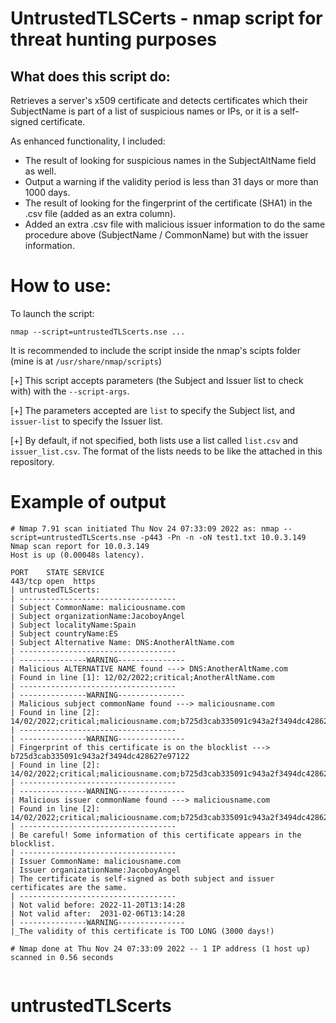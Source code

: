 # UntrustedTLSCerts - nmap script for threat hunting purposes

## What does this script do:
Retrieves a server's x509 certificate and detects certificates which their
SubjectName is part of a list of suspicious names or IPs, or it is a self-signed certificate.

As enhanced functionality, I included:
- The result of looking for suspicious names in the SubjectAltName field as well.
- Output a warning if the validity period is less than 31 days or more than 1000 days.
- The result of looking for the fingerprint of the certificate (SHA1) in the .csv file (added as an extra column).
- Added an extra .csv file with malicious issuer information to do the same procedure above (SubjectName / CommonName) but with the issuer information.

# How to use:

To launch the script:

`nmap --script=untrustedTLScerts.nse ...`

It is recommended to include the script inside the nmap's scipts folder (mine is at `/usr/share/nmap/scripts`)

[+] This script accepts parameters (the Subject and Issuer list to check with) with the `--script-args`.

[+] The parameters accepted are `list` to specify the Subject list, and `issuer-list` to specify the Issuer list.

[+] By default, if not specified, both lists use a list called `list.csv` and `issuer_list.csv`. The format of the lists needs to be like the attached in this repository.

# Example of output

```
# Nmap 7.91 scan initiated Thu Nov 24 07:33:09 2022 as: nmap --script=untrustedTLScerts.nse -p443 -Pn -n -oN test1.txt 10.0.3.149
Nmap scan report for 10.0.3.149
Host is up (0.00048s latency).

PORT    STATE SERVICE
443/tcp open  https
| untrustedTLScerts: 
| -----------------------------------
| Subject CommonName: maliciousname.com
| Subject organizationName:JacoboyAngel
| Subject localityName:Spain
| Subject countryName:ES
| Subject Alternative Name: DNS:AnotherAltName.com
| -----------------------------------
| ---------------WARNING---------------
| Malicious ALTERNATIVE NAME found ---> DNS:AnotherAltName.com
| Found in line [1]: 12/02/2022;critical;AnotherAltName.com
| -----------------------------------
| ---------------WARNING---------------
| Malicious subject commonName found ---> maliciousname.com
| Found in line [2]: 14/02/2022;critical;maliciousname.com;b725d3cab335091c943a2f3494dc428627e97122
| -----------------------------------
| ---------------WARNING---------------
| Fingerprint of this certificate is on the blocklist ---> b725d3cab335091c943a2f3494dc428627e97122
| Found in line [2]: 14/02/2022;critical;maliciousname.com;b725d3cab335091c943a2f3494dc428627e97122
| -----------------------------------
| ---------------WARNING---------------
| Malicious issuer commonName found ---> maliciousname.com
| Found in line [2]: 14/02/2022;critical;maliciousname.com;b725d3cab335091c943a2f3494dc428627e97122
| -----------------------------------
| Be careful! Some information of this certificate appears in the blocklist.
| -----------------------------------
| Issuer CommonName: maliciousname.com
| Issuer organizationName:JacoboyAngel
| The certificate is self-signed as both subject and issuer certificates are the same.
| -----------------------------------
| Not valid before: 2022-11-20T13:14:28
| Not valid after:  2031-02-06T13:14:28
| ---------------WARNING---------------
|_The validity of this certificate is TOO LONG (3000 days!)

# Nmap done at Thu Nov 24 07:33:09 2022 -- 1 IP address (1 host up) scanned in 0.56 seconds


```

# untrustedTLScerts
